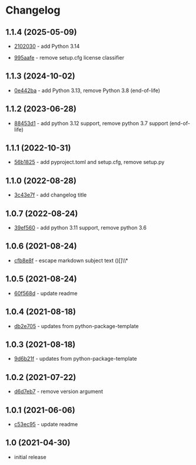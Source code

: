 # Changelog

## 1.1.4 (2025-05-09)

- [2102030](https://github.com/craigahobbs/simple-git-changelog/commit/2102030) - add Python 3.14

- [995aafe](https://github.com/craigahobbs/simple-git-changelog/commit/995aafe) - remove setup.cfg license classifier

## 1.1.3 (2024-10-02)

- [0e442ba](https://github.com/craigahobbs/simple-git-changelog/commit/0e442ba) - add Python 3.13, remove Python 3.8 \(end-of-life\)

## 1.1.2 (2023-06-28)

- [88453d1](https://github.com/craigahobbs/simple-git-changelog/commit/88453d1) - add python 3.12 support, remove python 3.7 support \(end-of-life\)

## 1.1.1 (2022-10-31)

- [56b1825](https://github.com/craigahobbs/simple-git-changelog/commit/56b1825) - add pyproject.toml and setup.cfg, remove setup.py

## 1.1.0 (2022-08-28)

- [3c43e7f](https://github.com/craigahobbs/simple-git-changelog/commit/3c43e7f) - add changelog title

## 1.0.7 (2022-08-24)

- [39ef560](https://github.com/craigahobbs/simple-git-changelog/commit/39ef560) - add python 3.11 support, remove python 3.6

## 1.0.6 (2021-08-24)

- [cfb8e8f](https://github.com/craigahobbs/simple-git-changelog/commit/cfb8e8f) - escape markdown subject text \(\)\[\]\\\\\*

## 1.0.5 (2021-08-24)

- [60f568d](https://github.com/craigahobbs/simple-git-changelog/commit/60f568d) - update readme

## 1.0.4 (2021-08-18)

- [db2e705](https://github.com/craigahobbs/simple-git-changelog/commit/db2e705) - updates from python-package-template

## 1.0.3 (2021-08-18)

- [9d6b21f](https://github.com/craigahobbs/simple-git-changelog/commit/9d6b21f) - updates from python-package-template

## 1.0.2 (2021-07-22)

- [d6d7eb7](https://github.com/craigahobbs/simple-git-changelog/commit/d6d7eb7) - remove version argument

## 1.0.1 (2021-06-06)

- [c53ec95](https://github.com/craigahobbs/simple-git-changelog/commit/c53ec95) - update readme

## 1.0 (2021-04-30)

- initial release
